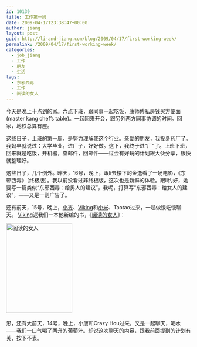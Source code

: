 ```yaml
---
id: 10139
title: 工作第一周
date: 2009-04-17T23:38:47+00:00
author: jiang
layout: post
guid: http://li-and-jiang.com/blog/2009/04/17/first-working-week/
permalink: /2009/04/17/first-working-week/
categories:
  - job_jiang
  - 工作
  - 朋友
  - 生活
tags:
  - 东邪西毒
  - 工作
  - 阅读的女人
---
```

今天是晚上十点到的家。六点下班，跟同事一起吃饭，康师傅私房钱买方便面(master kang chef&#8217;s table)。一起回来开会，跟另外两方同事协调的时间。回家，地铁总算有座。 

这些日子，上班的第一周，是努力理解我这个行业。亲爱的朋友，我投身药厂了。我妈早就说过：大学毕业，进厂子，好好做。这下，我终于进“厂”了。上班下班，回来就是吃饭，开机器，查邮件，回邮件——过会有好玩的计划跟大伙分享，很快就整理好。

这些日子，几个例外。昨天，16号，晚上，跟li去楼下的金逸看了一场电影，《东邪西毒》（终极版）。我以前没看过非终极版，这次也是新鲜的体验。跟li约好，她要写一篇类似“东邪西毒：给男人的建议”，我呢，打算写“东邪西毒：给女人的建议”，——又是一则广告了。 

还有前天，15号，晚上，<a href="http://achyia.spaces.live.com/" target="_blank">小齐</a>、<a href="http://www.douban.com/people/vikingbook/notes" target="_blank">Viking</a>和<a href="http://mimisea.spaces.live.com/" target="_blank">小米</a>、Taotao过来，一起做饭吃饭聊天。 <a href="http://www.douban.com/people/vikingbook/notes" target="_blank">Viking</a>送我们一本他新编的书，《<a href="http://www.douban.com/subject/3598301/?i=1" target="_blank">阅读的女人</a>》：

[<img title="阅读的女人" style="border-right: 0px; border-top: 0px; display: inline; border-left: 0px; border-bottom: 0px" height="244" alt="阅读的女人" src="http://li-and-jiang.com/blog/wp-content/uploads/2009/04/thumb.jpg" width="180" border="0" />](http://li-and-jiang.com/blog/wp-content/uploads/2009/04/9d780f7af254.jpg)&#160;

恩，还有大前天，14号，晚上，小唐和Crazy Hou过来，又是一起聊天，喝水——我们一口气喝了两升的葡萄汁。却说这次聊天的内容，跟我前面提到的计划有关，按下不表。